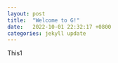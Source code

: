 ```yaml
---
layout: post
title:  "Welcome to G!"
date:   2022-10-01 22:32:17 +0800
categories: jekyll update
---
```

This1

<script src="mouseEffect.js"></script>


[jekyll-docs]: https://jekyllrb.com/docs/home
[jekyll-gh]:   https://github.com/jekyll/jekyll
[jekyll-talk]: https://talk.jekyllrb.com/
